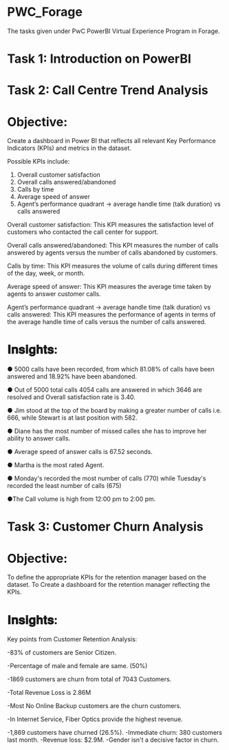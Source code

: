 # PWC_Forage

The tasks given under PwC PowerBI Virtual Experience Program in Forage.

# Task 1: Introduction on PowerBI

# Task 2: Call Centre Trend Analysis

# Objective: 

Create a dashboard in Power BI that reflects all relevant Key Performance Indicators (KPIs) and metrics in the dataset.

Possible KPIs include:

1. Overall customer satisfaction
2. Overall calls answered/abandoned
3. Calls by time
4. Average speed of answer
5. Agent’s performance quadrant -> average handle time (talk duration) vs calls answered

Overall customer satisfaction: This KPI measures the satisfaction level of customers who contacted the call center for support. 

Overall calls answered/abandoned: This KPI measures the number of calls answered by agents versus the number of calls abandoned by customers.

Calls by time: This KPI measures the volume of calls during different times of the day, week, or month. 

Average speed of answer: This KPI measures the average time taken by agents to answer customer calls. 

Agent’s performance quadrant -> average handle time (talk duration) vs calls answered: This KPI measures the performance of agents in terms of the average handle time of calls versus the number of calls answered.

# 𝐈𝐧𝐬𝐢𝐠𝐡𝐭𝐬:

●  5000 calls have been recorded, from which 81.08% of calls have been answered and 18.92% have been abandoned.

● Out of 5000 total calls 4054 calls are answered in which 3646 are resolved and Overall satisfaction rate  is 3.40.

● Jim stood at the top of the board by making a greater number of calls i.e. 666, while Stewart is at last position with 582.

● Diane has the most number of missed calles she has to improve her ability to answer calls.

● Average speed of answer calls is 67.52 seconds.

● Martha is the most rated Agent.

● Monday's recorded the most number of calls (770) while Tuesday's recorded the least number of calls (675)

●The Call volume is high from 12:00 pm to 2:00 pm.

# Task 3: Customer Churn Analysis

# Objective:

To define the appropriate KPIs for the retention manager based on the dataset. To Create a dashboard for the retention manager reflecting the KPIs.

# 𝐈𝐧𝐬𝐢𝐠𝐡𝐭𝐬:

Key points from Customer Retention Analysis:

-83% of customers are Senior Citizen.

-Percentage of male and female are same. (50%)

-1869 customers are churn from total of 7043 Customers.

-Total Revenue Loss is 2.86M

-Most No Online Backup customers are the churn customers.

-In Internet Service, Fiber Optics provide the highest revenue.

-1,869 customers have churned (26.5%).
-Immediate churn: 380 customers last month.
-Revenue loss: $2.9M.
-Gender isn't a decisive factor in churn.
